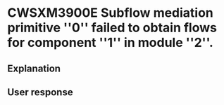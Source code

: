 # CWSXM3900E Subflow mediation primitive ''0'' failed to obtain flows for component ''1'' in module ''2''.

## Explanation

## User response
